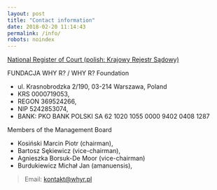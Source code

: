 ```yaml
---
layout: post
title: "Contact information"
date: 2018-02-20 11:14:43
permalink: /info/
robots: noindex
---
```


[National Register of Court (polish: Krajowy Rejestr Sądowy)](http://www.krs-online.com.pl/fundacja-why-r-krs-10311247.html)

FUNDACJA WHY R? / WHY R? Foundation

- ul. Krasnobrodzka 2/190, 03-214 Warszawa, Poland
- KRS 0000719053,
- REGON 369524266,
- NIP 5242853074,
- BANK: PKO BANK POLSKI SA 62 1020 1055 0000 9402 0408 1287

Members of the Management Board
- Kosiński Marcin Piotr (chairman),
- Bartosz Sękiewicz (vice-chairman),
- Agnieszka Borsuk-De Moor (vice-chairman)
- Burdukiewicz Michał Jan (amanuensis),

> Email: kontakt@whyr.pl
